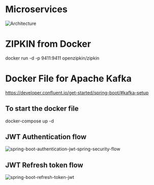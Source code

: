 # Microservices
![Architecture](https://github.com/mayurlakhani/SCMmicroservices/assets/14820767/4b071bde-8ca0-44fa-b654-3ea1511279bc)



# ZIPKIN from Docker
docker run -d -p 9411:9411 openzipkin/zipkin

# Docker File for Apache Kafka 
https://developer.confluent.io/get-started/spring-boot/#kafka-setup

## To start the docker file
docker-compose up -d

## JWT Authentication flow
![spring-boot-authentication-jwt-spring-security-flow](https://github.com/mayurlakhani/SCMmicroservices/assets/14820767/a58f75f7-e2f1-45e5-b1ae-ea862c0d11cd)

## JWT Refresh token flow
![spring-boot-refresh-token-jwt](https://github.com/mayurlakhani/SCMmicroservices/assets/14820767/0ab7d021-27b8-448e-8b90-016bf453958c)

